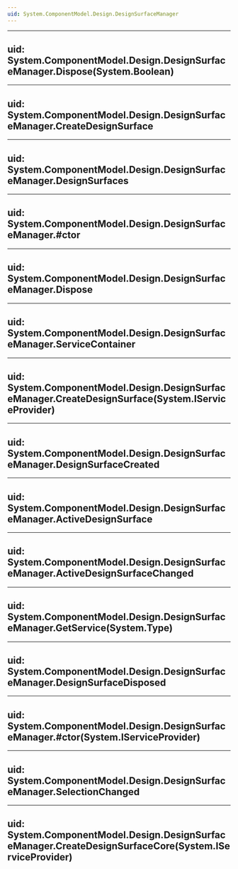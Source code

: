 ```yaml
---
uid: System.ComponentModel.Design.DesignSurfaceManager
---
```


---
uid: System.ComponentModel.Design.DesignSurfaceManager.Dispose(System.Boolean)
---

---
uid: System.ComponentModel.Design.DesignSurfaceManager.CreateDesignSurface
---

---
uid: System.ComponentModel.Design.DesignSurfaceManager.DesignSurfaces
---

---
uid: System.ComponentModel.Design.DesignSurfaceManager.#ctor
---

---
uid: System.ComponentModel.Design.DesignSurfaceManager.Dispose
---

---
uid: System.ComponentModel.Design.DesignSurfaceManager.ServiceContainer
---

---
uid: System.ComponentModel.Design.DesignSurfaceManager.CreateDesignSurface(System.IServiceProvider)
---

---
uid: System.ComponentModel.Design.DesignSurfaceManager.DesignSurfaceCreated
---

---
uid: System.ComponentModel.Design.DesignSurfaceManager.ActiveDesignSurface
---

---
uid: System.ComponentModel.Design.DesignSurfaceManager.ActiveDesignSurfaceChanged
---

---
uid: System.ComponentModel.Design.DesignSurfaceManager.GetService(System.Type)
---

---
uid: System.ComponentModel.Design.DesignSurfaceManager.DesignSurfaceDisposed
---

---
uid: System.ComponentModel.Design.DesignSurfaceManager.#ctor(System.IServiceProvider)
---

---
uid: System.ComponentModel.Design.DesignSurfaceManager.SelectionChanged
---

---
uid: System.ComponentModel.Design.DesignSurfaceManager.CreateDesignSurfaceCore(System.IServiceProvider)
---
